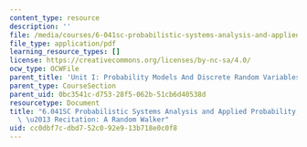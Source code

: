 ```yaml
---
content_type: resource
description: ''
file: /media/courses/6-041sc-probabilistic-systems-analysis-and-applied-probability-fall-2013/cc0dbf7cdbd752c092e913b718e0c0f8_MIT6_041SCF13_Ch1_Random_Walker_300k.pdf
file_type: application/pdf
learning_resource_types: []
license: https://creativecommons.org/licenses/by-nc-sa/4.0/
ocw_type: OCWFile
parent_title: 'Unit I: Probability Models And Discrete Random Variables '
parent_type: CourseSection
parent_uid: 0bc3541c-d753-28f5-062b-51cb6d40538d
resourcetype: Document
title: "6.041SC Probabilistic Systems Analysis and Applied Probability, Fall 2013Transcript\
  \ \u2013 Recitation: A Random Walker"
uid: cc0dbf7c-dbd7-52c0-92e9-13b718e0c0f8
---
```

